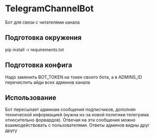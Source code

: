 # TelegramChannelBot
Бот для связи с читателями канала

## Подготовка окружения
pip install -r requirements.txt

## Подготовка конфига
Надо заменить BOT_TOKEN на токен своего бота, а в ADMINS_ID перечислить айди всех админов канала

## Использование
Бот пересылает админам сообщения подписчиков, дополняя технической информацией 
(нужна из-за новой политики телеграма относительно форвардов). 
Отвечая на эти сообщения можно взаимодействовать с пользователями. Ответы админов видны друг другу
